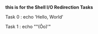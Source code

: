 **this is for the Shell I/O Redirection Tasks**

Task 0 : echo 'Hello, World'

Task 1 : echo "\"(Ôo)'"
